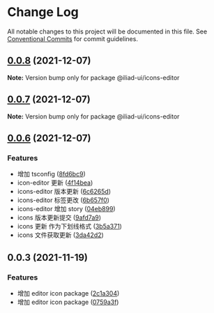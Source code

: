 # Change Log

All notable changes to this project will be documented in this file.
See [Conventional Commits](https://conventionalcommits.org) for commit guidelines.

## [0.0.8](https://github.com/gaoding-inc/iliad-ui/compare/@iliad-ui/icons-editor@0.0.7...@iliad-ui/icons-editor@0.0.8) (2021-12-07)

**Note:** Version bump only for package @iliad-ui/icons-editor

## [0.0.7](https://github.com/gaoding-inc/iliad-ui/compare/@iliad-ui/icons-editor@0.0.6...@iliad-ui/icons-editor@0.0.7) (2021-12-07)

**Note:** Version bump only for package @iliad-ui/icons-editor

## [0.0.6](https://github.com/gaoding-inc/iliad-ui/compare/@iliad-ui/icons-editor@0.0.3...@iliad-ui/icons-editor@0.0.6) (2021-12-07)

### Features

-   增加 tsconfig ([8fd6bc9](https://github.com/gaoding-inc/iliad-ui/commit/8fd6bc97a3431297e14fb335865789c710469512))
-   icon-editor 更新 ([4f14bea](https://github.com/gaoding-inc/iliad-ui/commit/4f14bead01215db6a7b7ed9b2faf6821ae56fc16))
-   icons-editor 版本更新 ([6c6265d](https://github.com/gaoding-inc/iliad-ui/commit/6c6265d9d5a7b65a5bcf53cf7b1911f89b018ce9))
-   icons-editor 标签更改 ([6b657f0](https://github.com/gaoding-inc/iliad-ui/commit/6b657f0ca87b91d582198aaa78d547c57ed79f3e))
-   icons-editor 增加 story ([04eb899](https://github.com/gaoding-inc/iliad-ui/commit/04eb89912f49941790f8d8ce0cf9ceb81463dca3))
-   icons 版本更新提交 ([9afd7a9](https://github.com/gaoding-inc/iliad-ui/commit/9afd7a967d67cbddf5e783bf13dbed9c30728332))
-   icons 更新 作为下划线格式 ([3b5a371](https://github.com/gaoding-inc/iliad-ui/commit/3b5a371c12939a8d7473ee2ec8ff502409f13362))
-   icons 文件获取更新 ([3da42d2](https://github.com/gaoding-inc/iliad-ui/commit/3da42d26985f0502748e44d446c8993ad94112f3))

## 0.0.3 (2021-11-19)

### Features

-   增加 editor icon package ([2c1a304](https://github.com/gaoding-inc/iliad-ui/commit/2c1a304274e82d8d65ef3cd66ba8ac1a1c7f0f5a))
-   增加 editor icon package ([0759a3f](https://github.com/gaoding-inc/iliad-ui/commit/0759a3f490094e7dd865e86c94e4c6189378ff90))
